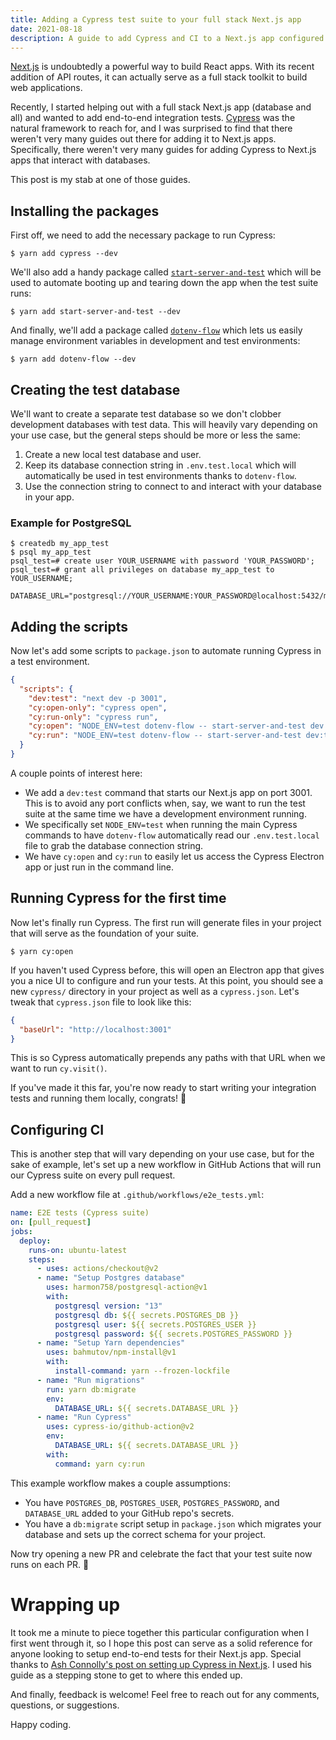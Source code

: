 ```yaml
---
title: Adding a Cypress test suite to your full stack Next.js app
date: 2021-08-18
description: A guide to add Cypress and CI to a Next.js app configured with a database.
---
```


[Next.js](https://nextjs.org/) is undoubtedly a powerful way to build React apps. With its recent addition of API routes, it can actually serve as a full stack toolkit to build web applications.

Recently, I started helping out with a full stack Next.js app (database and all) and wanted to add end-to-end integration tests. [Cypress](https://www.cypress.io/) was the natural framework to reach for, and I was surprised to find that there weren't very many guides out there for adding it to Next.js apps. Specifically, there weren't very many guides for adding Cypress to Next.js apps that interact with databases.

This post is my stab at one of those guides.

## Installing the packages

First off, we need to add the necessary package to run Cypress:

```
$ yarn add cypress --dev
```

We'll also add a handy package called [`start-server-and-test`](https://www.npmjs.com/package/start-server-and-test) which will be used to automate booting up and tearing down the app when the test suite runs:

```
$ yarn add start-server-and-test --dev
```

And finally, we'll add a package called [`dotenv-flow`](https://www.npmjs.com/package/dotenv-flow) which lets us easily manage environment variables in development and test environments:

```
$ yarn add dotenv-flow --dev
```

## Creating the test database

We'll want to create a separate test database so we don't clobber development databases with test data. This will heavily vary depending on your use case, but the general steps should be more or less the same:

1. Create a new local test database and user.
2. Keep its database connection string in `.env.test.local` which will automatically be used in test environments thanks to `dotenv-flow`.
3. Use the connection string to connect to and interact with your database in your app.

### Example for PostgreSQL

```
$ createdb my_app_test
$ psql my_app_test
psql_test=# create user YOUR_USERNAME with password 'YOUR_PASSWORD';
psql_test=# grant all privileges on database my_app_test to YOUR_USERNAME;
```

```
DATABASE_URL="postgresql://YOUR_USERNAME:YOUR_PASSWORD@localhost:5432/my_app_test"
```

## Adding the scripts

Now let's add some scripts to `package.json` to automate running Cypress in a test environment.

```json
{
  "scripts": {
    "dev:test": "next dev -p 3001",
    "cy:open-only": "cypress open",
    "cy:run-only": "cypress run",
    "cy:open": "NODE_ENV=test dotenv-flow -- start-server-and-test dev:test 3001 cy:open-only",
    "cy:run": "NODE_ENV=test dotenv-flow -- start-server-and-test dev:test 3001 cy:run-only"
  }
}
```

A couple points of interest here:

- We add a `dev:test` command that starts our Next.js app on port 3001. This is to avoid any port conflicts when, say, we want to run the test suite at the same time we have a development environment running.
- We specifically set `NODE_ENV=test` when running the main Cypress commands to have `dotenv-flow` automatically read our `.env.test.local` file to grab the database connection string.
- We have `cy:open` and `cy:run` to easily let us access the Cypress Electron app or just run in the command line.

## Running Cypress for the first time

Now let's finally run Cypress. The first run will generate files in your project that will serve as the foundation of your suite.

```
$ yarn cy:open
```

If you haven't used Cypress before, this will open an Electron app that gives you a nice UI to configure and run your tests. At this point, you should see a new `cypress/` directory in your project as well as a `cypress.json`. Let's tweak that `cypress.json` file to look like this:

```json
{
  "baseUrl": "http://localhost:3001"
}
```

This is so Cypress automatically prepends any paths with that URL when we want to run `cy.visit()`.

If you've made it this far, you're now ready to start writing your integration tests and running them locally, congrats! 🎉

## Configuring CI

This is another step that will vary depending on your use case, but for the sake of example, let's set up a new workflow in GitHub Actions that will run our Cypress suite on every pull request.

Add a new workflow file at `.github/workflows/e2e_tests.yml`:

```yaml
name: E2E tests (Cypress suite)
on: [pull_request]
jobs:
  deploy:
    runs-on: ubuntu-latest
    steps:
      - uses: actions/checkout@v2
      - name: "Setup Postgres database"
        uses: harmon758/postgresql-action@v1
        with:
          postgresql version: "13"
          postgresql db: ${{ secrets.POSTGRES_DB }}
          postgresql user: ${{ secrets.POSTGRES_USER }}
          postgresql password: ${{ secrets.POSTGRES_PASSWORD }}
      - name: "Setup Yarn dependencies"
        uses: bahmutov/npm-install@v1
        with:
          install-command: yarn --frozen-lockfile
      - name: "Run migrations"
        run: yarn db:migrate
        env:
          DATABASE_URL: ${{ secrets.DATABASE_URL }}
      - name: "Run Cypress"
        uses: cypress-io/github-action@v2
        env:
          DATABASE_URL: ${{ secrets.DATABASE_URL }}
        with:
          command: yarn cy:run
```

This example workflow makes a couple assumptions:

- You have `POSTGRES_DB`, `POSTGRES_USER`, `POSTGRES_PASSWORD`, and `DATABASE_URL` added to your GitHub repo's secrets.
- You have a `db:migrate` script setup in `package.json` which migrates your database and sets up the correct schema for your project.

Now try opening a new PR and celebrate the fact that your test suite now runs on each PR. 🎉

# Wrapping up

It took me a minute to piece together this particular configuration when I first went through it, so I hope this post can serve as a solid reference for anyone looking to setup end-to-end tests for their Next.js app. Special thanks to [Ash Connolly's post on setting up Cypress in Next.js](https://dev.to/ashconnolly/how-to-quickly-add-cypress-to-your-next-js-app-2oc6). I used his guide as a stepping stone to get to where this ended up.

And finally, feedback is welcome! Feel free to reach out for any comments, questions, or suggestions.

Happy coding.
